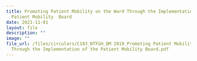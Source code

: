 ```yaml
---
title: Promoting Patient Mobility on the Ward Through the Implementation of the
  Patient Mobility  Board
date: 2021-11-01
layout: file
description: ""
image: ""
file_url: /files/circulars/C103_NTFGH_QM 2019_Promoting Patient Mobility on the Ward
  Through the Implementation of the Patient Mobility Board.pdf
---
```

